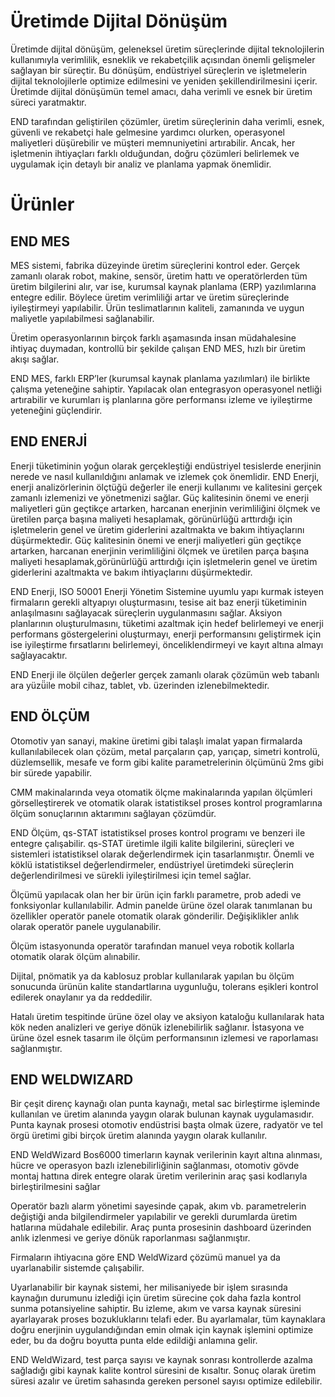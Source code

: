 <h1>Üretimde Dijital Dönüşüm</h1>

Üretimde dijital dönüşüm, geleneksel üretim süreçlerinde dijital teknolojilerin kullanımıyla verimlilik, esneklik ve rekabetçilik açısından önemli gelişmeler sağlayan bir süreçtir. Bu dönüşüm, endüstriyel süreçlerin ve işletmelerin dijital teknolojilerle optimize edilmesini ve yeniden şekillendirilmesini içerir. Üretimde dijital dönüşümün temel amacı, daha verimli ve esnek bir üretim süreci yaratmaktır.

END tarafından geliştirilen çözümler, üretim süreçlerinin daha verimli, esnek, güvenli ve rekabetçi hale gelmesine yardımcı olurken,
operasyonel maliyetleri düşürebilir ve müşteri memnuniyetini artırabilir. Ancak, her işletmenin ihtiyaçları farklı olduğundan, doğru çözümleri belirlemek ve uygulamak için detaylı bir analiz ve planlama yapmak önemlidir.

<h1>Ürünler</h1>

<h2>END MES</h2>
MES sistemi, fabrika düzeyinde üretim süreçlerini kontrol eder. Gerçek zamanlı olarak robot, makine, sensör, üretim hattı ve operatörlerden tüm üretim bilgilerini alır, var ise, kurumsal kaynak planlama (ERP) yazılımlarına entegre edilir. Böylece üretim verimliliği artar ve üretim süreçlerinde iyileştirmeyi yapılabilir. Ürün teslimatlarının kaliteli, zamanında ve uygun maliyetle yapılabilmesi sağlanabilir.

Üretim operasyonlarının birçok farklı aşamasında insan müdahalesine ihtiyaç duymadan, kontrollü bir şekilde çalışan END MES, hızlı bir üretim akışı sağlar.

END MES, farklı ERP’ler (kurumsal kaynak planlama yazılımları) ile birlikte çalışma yeteneğine sahiptir. Yapılacak olan entegrasyon operasyonel netliği artırabilir ve kurumları iş planlarına göre performansı izleme ve iyileştirme yeteneğini güçlendirir.

<h2>END ENERJİ</h2>

Enerji tüketiminin yoğun olarak gerçekleştiği endüstriyel tesislerde enerjinin nerede ve nasıl kullanıldığını anlamak ve izlemek çok önemlidir. END Enerji, enerji analizörlerinin ölçtüğü değerler ile enerji kullanımı ve kalitesini gerçek zamanlı izlemenizi ve yönetmenizi sağlar. Güç kalitesinin önemi ve enerji maliyetleri gün geçtikçe artarken, harcanan enerjinin verimliliğini ölçmek ve üretilen parça başına maliyeti hesaplamak, görünürlüğü arttırdığı için işletmelerin genel ve üretim giderlerini azaltmakta ve bakım ihtiyaçlarını düşürmektedir. Güç kalitesinin önemi ve enerji maliyetleri gün geçtikçe artarken, harcanan enerjinin verimliliğini ölçmek ve üretilen parça başına maliyeti hesaplamak,görünürlüğü arttırdığı için işletmelerin genel ve üretim giderlerini azaltmakta ve bakım ihtiyaçlarını düşürmektedir.

END Enerji, ISO 50001 Enerji Yönetim Sistemine uyumlu yapı kurmak isteyen firmaların gerekli altyapıyı oluşturmasını, tesise ait baz enerji tüketiminin anlaşılmasını sağlayacak süreçlerin uygulanmasını sağlar. Aksiyon planlarının oluşturulmasını, tüketimi azaltmak için hedef belirlemeyi ve enerji performans göstergelerini oluşturmayı, enerji performansını geliştirmek için ise iyileştirme fırsatlarını belirlemeyi, önceliklendirmeyi ve kayıt altına almayı sağlayacaktır.

END Enerji ile ölçülen değerler gerçek zamanlı olarak çözümün web tabanlı ara yüzü̈ile mobil cihaz, tablet, vb. üzerinden izlenebilmektedir.

<h2>END ÖLÇÜM</h2>

Otomotiv yan sanayi, makine üretimi gibi talaşlı imalat yapan firmalarda kullanılabilecek olan çözüm, metal parçaların çap, yarıçap, simetri kontrolü, düzlemsellik, mesafe ve form gibi kalite parametrelerinin ölçümünü 2ms gibi bir sürede yapabilir.

CMM makinalarında veya otomatik ölçme makinalarında yapılan ölçümleri görselleştirerek ve otomatik olarak istatistiksel proses kontrol programlarına ölçüm sonuçlarının aktarımını sağlayan çözümdür.

END Ölçüm, qs-STAT istatistiksel proses kontrol programı ve benzeri ile entegre çalışabilir. qs-STAT üretimle ilgili kalite bilgilerini, süreçleri ve sistemleri istatistiksel olarak değerlendirmek için tasarlanmıştır. Önemli ve köklü istatistiksel değerlendirmeler, endüstriyel üretimdeki süreçlerin değerlendirilmesi ve sürekli iyileştirilmesi için temel sağlar.

Ölçümü yapılacak olan her bir ürün için farklı parametre, prob adedi ve fonksiyonlar kullanılabilir. Admin panelde ürüne özel olarak tanımlanan bu özellikler operatör panele otomatik olarak gönderilir. Değişiklikler anlık olarak operatör panele uygulanabilir.

Ölçüm istasyonunda operatör tarafından manuel veya robotik kollarla otomatik olarak ölçüm alınabilir.

Dijital, pnömatik ya da kablosuz problar kullanılarak yapılan bu ölçüm sonucunda ürünün kalite standartlarına uygunluğu, tolerans eşikleri kontrol edilerek onaylanır ya da reddedilir.

Hatalı üretim tespitinde ürüne özel olay ve aksiyon kataloğu kullanılarak hata kök neden analizleri ve geriye dönük izlenebilirlik sağlanır. İstasyona ve ürüne özel esnek tasarım ile ölçüm performansının izlemesi ve raporlaması sağlanmıştır.

<h2>END WELDWIZARD</h2>

Bir çeşit direnç kaynağı olan punta kaynağı, metal sac birleştirme işleminde kullanılan ve üretim alanında yaygın olarak bulunan kaynak uygulamasıdır. Punta kaynak prosesi otomotiv endüstrisi başta olmak üzere, radyatör ve tel örgü üretimi gibi birçok üretim alanında yaygın olarak kullanılır.

END WeldWizard Bos6000 timerların kaynak verilerinin kayıt altına alınması, hücre ve operasyon bazlı izlenebilirliğinin sağlanması, otomotiv gövde montaj hattına direk entegre olarak üretim verilerinin araç şasi kodlarıyla birleştirilmesini sağlar

Operatör bazlı alarm yönetimi sayesinde çapak, akım vb. parametrelerin değiştiği anda bilgilendirmeler yapılabilir ve gerekli durumlarda üretim hatlarına müdahale edilebilir. Araç punta prosesinin dashboard üzerinden anlık izlenmesi ve geriye dönük raporlanması sağlanmıştır.

Firmaların ihtiyacına göre END WeldWizard çözümü manuel ya da uyarlanabilir sistemde çalışabilir.

Uyarlanabilir bir kaynak sistemi, her milisaniyede bir işlem sırasında kaynağın durumunu izlediği için üretim sürecine çok daha fazla kontrol sunma potansiyeline sahiptir. Bu izleme, akım ve varsa kaynak süresini ayarlayarak proses bozukluklarını telafi eder. Bu ayarlamalar, tüm kaynaklara doğru enerjinin uygulandığından emin olmak için kaynak işlemini optimize eder, bu da doğru boyutta punta elde edildiği anlamına gelir.

END WeldWizard, test parça sayısı ve kaynak sonrası kontrollerde azalma sağladığı gibi kaynak kalite kontrol süresini de kısaltır. Sonuç olarak üretim süresi azalır ve üretim sahasında gereken personel sayısı optimize edilebilir.
